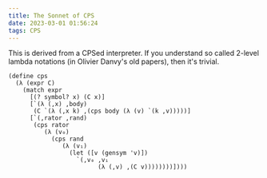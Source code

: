 ```yaml
---
title: The Sonnet of CPS
date: 2023-03-01 01:56:24
tags: CPS
---
```



This is derived from a CPSed interpreter.
If you understand so called 2-level lambda notations (in Olivier Danvy's old papers), then it's trivial.

```text
(define cps
  (λ (expr C)
    (match expr
      [(? symbol? x) (C x)]
      [`(λ (,x) ,body)
       (C `(λ (,x k) ,(cps body (λ (v) `(k ,v)))))]
      [`(,rator ,rand)
       (cps rator
          (λ (v₀)
            (cps rand
               (λ (v₁)
                 (let ([v (gensym 'v)])
                   `(,v₀ ,v₁
                         (λ (,v) ,(C v))))))))]))) 
```
